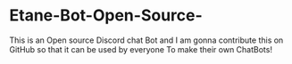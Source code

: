 # Etane-Bot-Open-Source-
This is an Open source Discord chat Bot and I am gonna contribute this on GitHub so that it can be used by everyone To make their own ChatBots!

